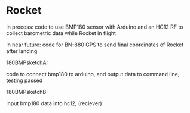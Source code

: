 # Rocket

in process: 
code to use BMP180 sensor with Arduino and an HC12 RF to collect barometric data while Rocket in flight

in near future:
code for BN-880 GPS to send final coordinates of Rocket after landing


180BMPsketchA:  

  code to connect bmp180 to arduino, and output data to command line, testing passed

180BMPsketchB: 

  input bmp180 data into hc12, (reciever)
  
  
